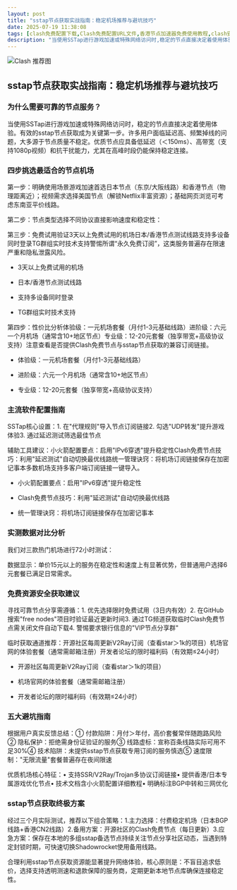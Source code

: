 ```yaml
---
layout: post
title: "sstap节点获取实战指南：稳定机场推荐与避坑技巧"
date: 2025-07-19 11:38:08
tags: [clash免费配置下载,Clash免费配置URL文件,香港节点加速器免费使用教程,clash安卓配置文件免费,clash安卓无法导入yaml配置,shadowrocket节点共享]
description: "当使用SSTap进行游戏加速或特殊网络访问时,稳定的节点直接决定着使用体验。有效的sstap节点获取成为关键第一步。许多用户面临延迟高、频繁掉线的问题,大多源于节点质量不稳定。优质节点应具备低延迟（＜150ms）、高带宽（支持1080p视频）和抗干扰能力,尤其在高峰时段仍能保持稳定连接。"
---
```


![Clash 推荐图](https://clashjd.github.io/assets/img/tiktok机场推荐.png)

## sstap节点获取实战指南：稳定机场推荐与避坑技巧

### 为什么需要可靠的节点服务？

当使用SSTap进行游戏加速或特殊网络访问时，稳定的节点直接决定着使用体验。有效的sstap节点获取成为关键第一步。许多用户面临延迟高、频繁掉线的问题，大多源于节点质量不稳定。优质节点应具备低延迟（＜150ms）、高带宽（支持1080p视频）和抗干扰能力，尤其在高峰时段仍能保持稳定连接。

### 四步挑选最适合的节点机场

第一步：明确使用场景游戏加速首选日本节点（东京/大阪线路）和香港节点（物理距离近）；视频需求选择美国节点（解锁Netflix丰富资源）；基础网页浏览可考虑东南亚平价线路。

第二步：节点类型选择不同协议直接影响速度和稳定性：

第三步：免费试用验证3天以上免费试用的机场日本/香港节点测试线路支持多设备同时登录TG群组实时技术支持警惕所谓“永久免费订阅”，这类服务普遍存在限速严重和隐私泄露风险。

- 3天以上免费试用的机场

- 日本/香港节点测试线路

- 支持多设备同时登录

- TG群组实时技术支持

第四步：性价比分析体验级：一元机场套餐（月付1-3元基础线路）进阶级：六元一个月机场（通常含10+地区节点）专业级：12-20元套餐（独享带宽+高级协议支持）注意查看是否提供Clash免费节点与sstap节点获取的兼容订阅链接。

- 体验级：一元机场套餐（月付1-3元基础线路）

- 进阶级：六元一个月机场（通常含10+地区节点）

- 专业级：12-20元套餐（独享带宽+高级协议支持）

### 主流软件配置指南

SSTap核心设置：1. 在"代理规则"导入节点订阅链接2. 勾选"UDP转发"提升游戏体验3. 通过延迟测试筛选最佳节点

辅助工具建议：小火箭配置要点：启用"IPv6穿透"提升稳定性Clash免费节点技巧：利用"延迟测试"自动切换最优线路统一管理诀窍：将机场订阅链接保存在加密记事本多数机场支持多客户端订阅链接一键导入。

- 小火箭配置要点：启用"IPv6穿透"提升稳定性

- Clash免费节点技巧：利用"延迟测试"自动切换最优线路

- 统一管理诀窍：将机场订阅链接保存在加密记事本

### 实测数据对比分析

我们对三款热门机场进行72小时测试：

数据显示：单价15元以上的服务在稳定性和速度上有显著优势，但普通用户选择6元套餐已满足日常需求。

### 免费资源安全获取建议

寻找可靠节点分享需遵循：1. 优先选择限时免费试用（3日内有效）2. 在GitHub搜索"free nodes"项目时验证最近更新时间3. 通过TG频道获取临时Clash免费节点需关闭文件自动下载4. 警惕要求银行信息的"VIP节点分享群"

临时获取通道推荐：开源社区每周更新V2Ray订阅（查看star＞1k的项目）机场官网的体验套餐（通常需邮箱注册）开发者论坛的限时福利码（有效期≤24小时）

- 开源社区每周更新V2Ray订阅（查看star＞1k的项目）

- 机场官网的体验套餐（通常需邮箱注册）

- 开发者论坛的限时福利码（有效期≤24小时）

### 五大避坑指南

根据用户真实反馈总结：① 付款陷阱：月付＞年付，高价套餐常伴随跑路风险② 隐私保护：拒绝需身份证验证的服务③ 线路虚标：宣称百条线路实际可用不足30%④ 技术陷阱：未提供sstap节点获取专用订阅的服务慎选⑤ 速度限制："无限流量"套餐普遍存在夜间限速

优质机场核心特征：• 支持SSR/V2Ray/Trojan多协议订阅链接• 提供香港/日本专属游戏优化节点• 技术文档含小火箭配置详细教程• 明确标注BGP中转和三网优化

### sstap节点获取终极方案

经过三个月实际测试，推荐以下组合策略：1.主力选择：付费稳定机场（日本BGP线路+香港CN2线路）2.备用方案：开源社区的Clash免费节点（每日更新）3.应急方案：保存在本地的多组sstap备选节点持续关注节点分享社区动态，当遇到特定封锁时期，可快速切换Shadowrocket使用备用线路。

合理利用sstap节点获取资源能显著提升网络体验，核心原则是：不盲目追求低价，选择支持透明测速和退款保障的服务商，定期更新本地节点库确保连接稳定性。